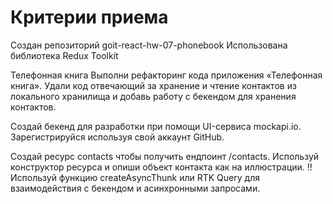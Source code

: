 # Критерии приема

Создан репозиторий goit-react-hw-07-phonebook
Использована библиотека Redux Toolkit

Телефонная книга
Выполни рефакторинг кода приложения «Телефонная книга». Удали код отвечающий за хранение и чтение контактов из локального хранилища и добавь работу с бекендом для хранения контактов.

Создай бекенд для разработки при помощи UI-сервиса mockapi.io. Зарегистрируйся используя свой аккаунт GitHub.

Создай ресурс contacts чтобы получить ендпоинт /contacts. Используй конструктор ресурса и опиши объект контакта как на иллюстрации.
!!Используй функцию createAsyncThunk или RTK Query для взаимодействия с бекендом и асинхронными запросами.
